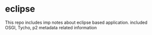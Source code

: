# eclipse
This repo includes imp notes about eclipse based application. included OSGI, Tycho, p2 metadata related information
